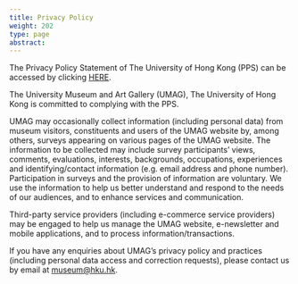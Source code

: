 ```yaml
---
title: Privacy Policy
weight: 202
type: page
abstract:
---
```


The Privacy Policy Statement of The University of Hong Kong (PPS) can be accessed by clicking [HERE](https://www.hku.hk/about/policies_reports/privacy_policy.html).

The University Museum and Art Gallery (UMAG), The University of Hong Kong is committed to complying with the PPS.

UMAG may occasionally collect information (including personal data) from museum visitors, constituents and users of the UMAG website by, among others, surveys appearing on various pages of the UMAG website. The information to be collected may include survey participants’ views, comments, evaluations, interests, backgrounds, occupations, experiences and identifying/contact information (e.g. email address and phone number). Participation in surveys and the provision of information are voluntary. We use the information to help us better understand and respond to the needs of our audiences, and to enhance services and communication.

Third-party service providers (including e-commerce service providers) may be engaged to help us manage the UMAG website, e-newsletter and mobile applications, and to process information/transactions.

If you have any enquiries about UMAG’s privacy policy and practices (including personal data access and correction requests), please contact us by email at museum@hku.hk.
